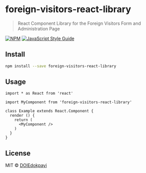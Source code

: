 # foreign-visitors-react-library

> React Component Library for the Foreign Visitors Form and Administration Page

[![NPM](https://img.shields.io/npm/v/foreign-visitors-react-library.svg)](https://www.npmjs.com/package/foreign-visitors-react-library) [![JavaScript Style Guide](https://img.shields.io/badge/code_style-standard-brightgreen.svg)](https://standardjs.com)

## Install

```bash
npm install --save foreign-visitors-react-library
```

## Usage

```tsx
import * as React from 'react'

import MyComponent from 'foreign-visitors-react-library'

class Example extends React.Component {
  render () {
    return (
      <MyComponent />
    )
  }
}
```

## License

MIT © [DOIEdokpayi](https://github.com/DOIEdokpayi)
